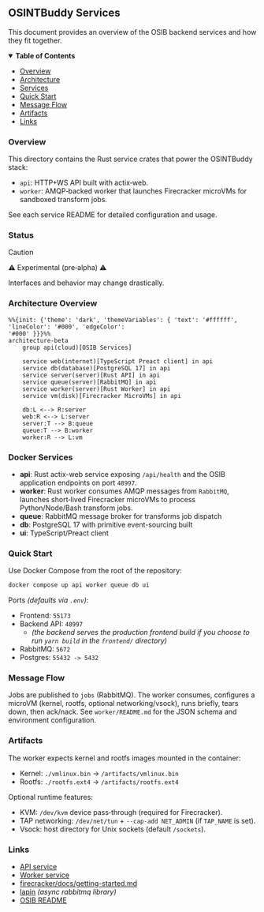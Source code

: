 ## OSINTBuddy Services

This document provides an overview of the OSIB backend services and how they fit together.


<details open="open">
<summary><b>Table of Contents</b></summary>

- [Overview](#overview)
- [Architecture](#architecture)
- [Services](#services)
- [Quick Start](#quick-start)
- [Message Flow](#message-flow)
- [Artifacts](#artifacts)
- [Links](#links)

</details>



### Overview

This directory contains the Rust service crates that power the OSINTBuddy stack:

- `api`: HTTP+WS API built with actix‑web.
- `worker`: AMQP‑backed worker that launches Firecracker microVMs for sandboxed transform jobs.

See each service README for detailed configuration and usage.

### Status 

> [!CAUTION]
> ⚠️ Experimental (pre‑alpha) ⚠️
>
> Interfaces and behavior may change drastically.


### Architecture Overview

```mermaid
%%{init: {'theme': 'dark', 'themeVariables': { 'text': '#ffffff', 'lineColor': '#000', 'edgeColor':
'#000' }}}%%
architecture-beta
    group api(cloud)[OSIB Services]

    service web(internet)[TypeScript Preact client] in api
    service db(database)[PostgreSQL 17] in api
    service server(server)[Rust API] in api
    service queue(server)[RabbitMQ] in api
    service worker(server)[Rust Worker] in api
    service vm(disk)[Firecracker MicroVMs] in api

    db:L <--> R:server
    web:R <--> L:server
    server:T --> B:queue
    queue:T --> B:worker
    worker:R --> L:vm

```

### Docker Services

- **api**: Rust actix-web service exposing `/api/health` and the OSIB application endpoints on port `48997`.
- **worker**: Rust worker consumes AMQP messages from `RabbitMQ`, launches short‑lived Firecracker microVMs to process Python/Node/Bash transform jobs.
- **queue**: RabbitMQ message broker for transforms job dispatch
- **db**: PostgreSQL 17 with primitive event-sourcing built 
- **ui**: TypeScript/Preact client


### Quick Start

Use Docker Compose from the root of the repository:

```bash
docker compose up api worker queue db ui
```

Ports _(defaults via `.env`)_:

- Frontend: `55173`
- Backend API: `48997`
  - _(the backend serves the production frontend build if you choose to run `yarn build` in the `frontend/` directory)_
- RabbitMQ: `5672`
- Postgres: `55432 -> 5432`

### Message Flow

Jobs are published to `jobs` (RabbitMQ). The worker consumes, configures a microVM (kernel, rootfs, optional networking/vsock), runs briefly, tears down, then ack/nack. See `worker/README.md` for the JSON schema and environment configuration.

### Artifacts

The worker expects kernel and rootfs images mounted in the container:

- Kernel: `./vmlinux.bin` → `/artifacts/vmlinux.bin`
- Rootfs: `./rootfs.ext4` → `/artifacts/rootfs.ext4`

Optional runtime features:

- KVM: `/dev/kvm` device pass‑through (required for Firecracker).
- TAP networking: `/dev/net/tun` + `--cap-add NET_ADMIN` (if `TAP_NAME` is set).
- Vsock: host directory for Unix sockets (default `/sockets`).

### Links

- [API service](./api/README.md)
- [Worker service](./worker/README.md)
- [firecracker/docs/getting-started.md](https://github.com/firecracker-microvm/firecracker/blob/main/docs/getting-started.md)
- [lapin](https://github.com/amqp-rs/lapin) _(async rabbitmq library)_
- [OSIB README](../README.md)
